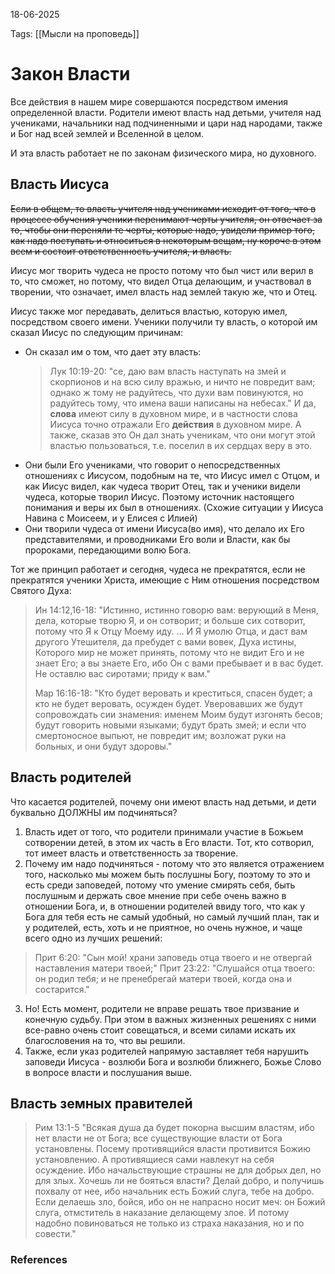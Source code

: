 18-06-2025

Tags: 
[[Мысли на проповедь]]
# Закон Власти
Все действия в нашем мире совершаются посредством имения определенной власти. Родители имеют власть над детьми, учителя над учениками, начальники над подчиненными и цари над народами, также и Бог над всей землей и Вселенной в целом. 

И эта власть работает не по законам физического мира, но духовного. 
## Власть Иисуса
~~Если в общем, то власть учителя над учениками исходит от того, что в процессе обучения ученики перенимают черты учителя, он отвечает за то, чтобы они переняли те черты, которые надо, увидели пример того, как надо поступать и относиться в некоторым вещам, ну короче в этом всем и состоит ответственность учителя, и власть.~~

Иисус мог творить чудеса не просто потому что был чист или верил в то, что сможет, но потому, что видел Отца делающим, и участвовал в творении, что означает, имел власть над землей такую же, что и Отец.

Иисус также мог передавать, делиться властью, которую имел, посредством своего имени. Ученики получили ту власть, о которой им сказал Иисус по следующим причинам:
- Он сказал им о том, что дает эту власть:
	>Лук 10:19-20: "се, даю вам власть наступать на змей и скорпионов и на всю силу вражью, и ничто не повредит вам; однако ж тому не радуйтесь, что духи вам повинуются, но радуйтесь тому, что имена ваши написаны на небесах."
	И да, **слова** имеют силу в духовном мире, и в частности слова Иисуса точно отражали Его **действия** в духовном мире. А также, сказав это Он дал знать ученикам, что они могут этой властью пользоваться, т.е. поселил в их сердцах веру в это.
- Они были Его учениками, что говорит о непосредственных отношениях с Иисусом, подобным на те, что Иисус имел с Отцом, и как Иисус видел, как чудеса творит Отец, так и ученики видели чудеса, которые творил Иисус. Поэтому источник настоящего понимания и веры их был в отношениях. (Схожие ситуации у Иисуса Навина с Моисеем, и у Елисея с Илией)
- Они творили чудеса от имени Иисуса(во имя), что делало их Его представителями, и проводниками Его воли и Власти, как бы пророками, передающими волю Бога.

Тот же принцип работает и сегодня, чудеса не прекратятся, если не прекратятся ученики Христа, имеющие с Ним отношения посредством Святого Духа:
> Ин 14:12,16-18: "Истинно, истинно говорю вам: верующий в Меня, дела, которые творю Я, и он сотворит; и больше сих сотворит, потому что Я к Отцу Моему иду. … И Я умолю Отца, и даст вам другого Утешителя, да пребудет с вами вовек, Духа истины, Которого мир не может принять, потому что не видит Его и не знает Его; а вы знаете Его, ибо Он с вами пребывает и в вас будет. Не оставлю вас сиротами; приду к вам."
> 
> Мар 16:16-18: "Кто будет веровать и креститься, спасен будет; а кто не будет веровать, осужден будет. Уверовавших же будут сопровождать сии знамения: именем Моим будут изгонять бесов; будут говорить новыми языками; будут брать змей; и если что смертоносное выпьют, не повредит им; возложат руки на больных, и они будут здоровы."

## Власть родителей
Что касается родителей, почему они имеют власть над детьми, и дети буквально ДОЛЖНЫ им подчиняться?
1. Власть идет от того, что родители принимали участие в Божьем сотворении детей, в этом их часть в Его власти. Тот, кто сотворил, тот имеет власть и ответственность за творение.
2. Почему им надо подчиняться - потому что это является отражением того, насколько мы можем быть послушны Богу, поэтому то это и есть среди заповедей, потому что умение смирять себя, быть послушным и держать свое мнение при себе очень важно в отношении Бога, и, в отношении родителей ввиду того, что как у Бога для тебя есть не самый удобный, но самый лучший план, так и у родителей, есть, хоть и не приятное, но очень нужное, и чаще всего одно из лучших решений:
> Прит 6:20: "Сын мой! храни заповедь отца твоего и не отвергай наставления матери твоей;"
> Прит 23:22: "Слушайся отца твоего: он родил тебя; и не пренебрегай матери твоей, когда она и состарится."
3. Но! Есть момент, родители не вправе решать твое призвание и конечную судьбу. При этом в важных жизненных решениях с ними все-равно очень стоит совещаться, и всеми силами искать их благословения на то, что вы решили. 
4. Также, если указ родителей напрямую заставляет тебя нарушить заповеди Иисуса - возлюби Бога и возлюби ближнего, Божье Слово в вопросе власти и послушания выше.
## Власть земных правителей

> Рим 13:1-5 "Всякая душа да будет покорна высшим властям, ибо нет власти не от Бога; все существующие власти от Бога установлены. Посему противящийся власти противится Божию установлению. А противящиеся сами навлекут на себя осуждение. Ибо начальствующие страшны не для добрых дел, но для злых. Хочешь ли не бояться власти? Делай добро, и получишь похвалу от нее, ибо начальник есть Божий слуга, тебе на добро. Если делаешь зло, бойся, ибо он не напрасно носит меч: он Божий слуга, отмститель в наказание делающему злое. И потому надобно повиноваться не только из страха наказания, но и по совести."


### References
